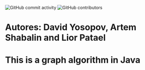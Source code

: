 ![GitHub commit activity](https://img.shields.io/github/commit-activity/m/MightyArty/Ex_1?style=plastic) ![GitHub contributors](https://img.shields.io/github/contributors/MightyArty/Ex_1?style=plastic)
# Autores: David Yosopov, Artem Shabalin and Lior Patael
# This is a graph algorithm in Java 

